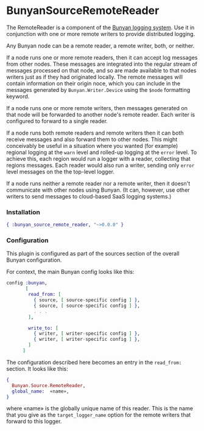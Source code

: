 # BunyanSourceRemoteReader

The RemoteReader is a component of the [Bunyan logging system][bunyan].
Use it in conjunction with one or more remote writers to provide
distributed logging.

Any Bunyan node can be a remote reader, a remote writer, both, or
neither.

If a node runs one or more remote readers, then it can accept log
messages from other nodes. These messages are integrated into the
regular stream of messages processed on that node, and so are made
available to that nodes writers just as if they had originated locally.
The remote messages will contain information on their origin noce, which
you can include in the messages generated by `Bunyan.Writer.Device`
using the `$node` formatting keyword.

If a node runs one or more remote writers, then messages generated on
that node will be forwarded to another node's remote reader. Each writer
is configured to forward to a single reader.

If a node runs both remote readers and remote writers then it can both
receive messages and also forward them to other nodes. This might
conceivably be useful in a situation where you wanted (for example)
regional logging at the `warn` level and rolled-up logging at the
`error` level. To achieve this, each region would run a logger with a
reader, collecting that regions messages. Each reader would also run a
writer, sending only `error` level messages on the the top-level logger.

If a node runs neither a remote reader nor a remote writer, then it
doesn't communicate with other nodes using Bunyan. (It can, however, use
other writers to send messages to cloud-based SaaS logging systems.)

### Installation

~~~ elixir
{ :bunyan_source_remote_reader, "~>0.0.0" }
~~~

### Configuration

This plugin is configured as part of the sources section of the overall
Bunyan configuration.

For context, the main Bunyan config looks like this:

~~~ elixir
config :bunyan,
       [
        read_from: [
          { source, [ source-specific config ] },
          { source, [ source-specific config ] },
          . . .
        ],

        write_to: [
          { writer, [ writer-specific config ] },
          { writer, [ writer-specific config ] },
        ]
      ]
~~~

The configuration described here becomes an entry in the `read_from:`
section. It looks like this:

~~~ elixir
{
  Bunyan.Source.RemoteReader,
  global_name:  «name»,
}
~~~

where «name» is the globally unique name of this reader. This is the
name that you give as the `target_logger_name` option for the remote
writers that forward to this logger.

[bunyan]: (https://github.com/bunyan-logger/bunyan)
